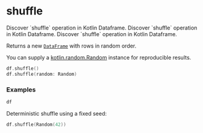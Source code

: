 # shuffle


<web-summary>
Discover `shuffle` operation in Kotlin Dataframe.
</web-summary>

<card-summary>
Discover `shuffle` operation in Kotlin Dataframe.
</card-summary>

<link-summary>
Discover `shuffle` operation in Kotlin Dataframe.
</link-summary>

<!---IMPORT org.jetbrains.kotlinx.dataframe.samples.api.utils.ShuffleSamples-->

Returns a new [`DataFrame`](DataFrame.md) with rows in random order.

You can supply a [kotlin.random.Random](https://kotlinlang.org/api/latest/jvm/stdlib/kotlin.random/-random/)
instance for reproducible results.

```Kotlin
df.shuffle()
df.shuffle(random: Random)
```

### Examples

<!---FUN notebook_test_shuffle_1-->

```kotlin
df
```

<!---END-->
<inline-frame src="./resources/notebook_test_shuffle_1.html" width="100%" height="500px"></inline-frame>

Deterministic shuffle using a fixed seed:
<!---FUN notebook_test_shuffle_2-->

```kotlin
df.shuffle(Random(42))
```

<!---END-->
<inline-frame src="./resources/notebook_test_shuffle_2.html" width="100%" height="500px"></inline-frame>
